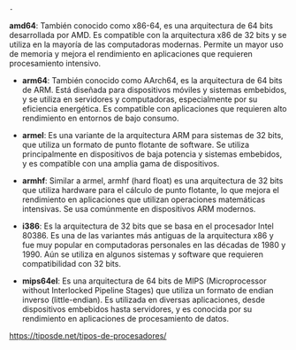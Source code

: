 	-

**amd64**: También conocido como x86-64, es una arquitectura de 64 bits desarrollada por AMD. Es compatible con la arquitectura x86 de 32 bits y se utiliza en la mayoría de las computadoras modernas. Permite un mayor uso de memoria y mejora el rendimiento en aplicaciones que requieren procesamiento intensivo.
    
- **arm64**: También conocido como AArch64, es la arquitectura de 64 bits de ARM. Está diseñada para dispositivos móviles y sistemas embebidos, y se utiliza en servidores y computadoras, especialmente por su eficiencia energética. Es compatible con aplicaciones que requieren alto rendimiento en entornos de bajo consumo.
    
- **armel**: Es una variante de la arquitectura ARM para sistemas de 32 bits, que utiliza un formato de punto flotante de software. Se utiliza principalmente en dispositivos de baja potencia y sistemas embebidos, y es compatible con una amplia gama de dispositivos.
    
- **armhf**: Similar a armel, armhf (hard float) es una arquitectura de 32 bits que utiliza hardware para el cálculo de punto flotante, lo que mejora el rendimiento en aplicaciones que utilizan operaciones matemáticas intensivas. Se usa comúnmente en dispositivos ARM modernos.
    
- **i386**: Es la arquitectura de 32 bits que se basa en el procesador Intel 80386. Es una de las variantes más antiguas de la arquitectura x86 y fue muy popular en computadoras personales en las décadas de 1980 y 1990. Aún se utiliza en algunos sistemas y software que requieren compatibilidad con 32 bits.
    
- **mips64el**: Es una arquitectura de 64 bits de MIPS (Microprocessor without Interlocked Pipeline Stages) que utiliza un formato de endian inverso (little-endian). Es utilizada en diversas aplicaciones, desde dispositivos embebidos hasta servidores, y es conocida por su rendimiento en aplicaciones de procesamiento de datos.

https://tiposde.net/tipos-de-procesadores/